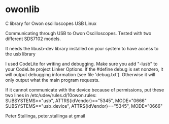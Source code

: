 # owonlib
C library for Owon oscilloscopes USB Linux

Communicating through USB to Owon Oscilloscopes. Tested with two different SDS7102 models.

It needs the libusb-dev library installed on your system to have access to the usb library

I used CodeLite for writing and debugging. Make sure you add "-lusb" to your CodeLite project Linker Options. If the #define debug is set nonzero, it will output debugging information (see file 'debug.txt'). Otherwise it will only output what the main program requests.

If it cannot communicate with the device because of permissions, put these two lines in /etc/udev/rules.d/10owon.rules:<br>
SUBSYSTEMS=="usb", ATTRS{idVendor}=="5345", MODE="0666"<br>
SUBSYSTEMS=="usb_device", ATTRS{idVendor}=="5345", MODE="0666"

Peter Stallinga, peter.stallinga at gmail
